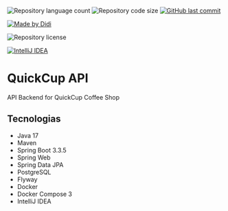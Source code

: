 ![Repository language count](https://img.shields.io/github/languages/count/didifive/quickcup-api)
![Repository code size](https://img.shields.io/github/languages/code-size/didifive/quickcup-api)
[![GitHub last commit](https://img.shields.io/github/last-commit/didifive/quickcup-api?color=blue)](https://github.com/didifive/quickcup-api/commits/main)

[![Made by Didi](https://img.shields.io/badge/made%20by-Didi-green)](https://luiszancanela.dev.br/)

![Repository license](https://img.shields.io/github/license/didifive/quickcup-api)

[![IntelliJ IDEA](https://img.shields.io/badge/IntelliJIDEA-000000.svg?logo=intellij-idea&logoColor=white)](https://www.jetbrains.com/idea/)

# QuickCup API

API Backend for QuickCup Coffee Shop

## Tecnologias

- Java 17
- Maven
- Spring Boot 3.3.5
- Spring Web
- Spring Data JPA
- PostgreSQL
- Flyway
- Docker
- Docker Compose 3
- IntelliJ IDEA